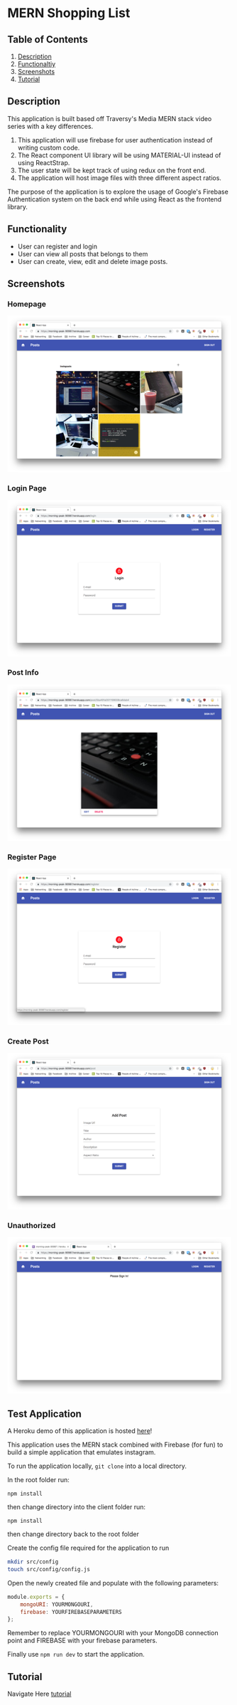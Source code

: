 # MERN Shopping List

## Table of Contents

1. [Description](#description)
2. [Functionaltiy](#functionality)
3. [Screenshots](#screenshots)
4. [Tutorial](#tutorial)

## Description

This application is built based off Traversy's Media MERN stack video series with a key differences.

1. This application will use firebase for user authentication instead of writing custom code.
2. The React component UI library will be using MATERIAL-UI instead of using ReactStrap.
3. The user state will be kept track of using redux on the front end.
4. The application will host image files with three different aspect ratios.

The purpose of the application is to explore the usage of Google's Firebase Authentication system on the back end while using React as the frontend library.

## Functionality

-   User can register and login
-   User can view all posts that belongs to them
-   User can create, view, edit and delete image posts.

## Screenshots

### Homepage

![homepage](/screenshots/homepage.png 'Homepage')

### Login Page

![login](/screenshots/login.png 'Login')

### Post Info

![post](/screenshots/post.png 'Post')

### Register Page

![register](/screenshots/register.png 'Register')

### Create Post

![Create Post](/screenshots/createPost.png 'Create a Post')

### Unauthorized

![Unauthorized](screenshots/unauthorized.png 'Unauthorized Image')

## Test Application

A Heroku demo of this application is hosted [here](a4ccb33bc8d2c3d29fbecf2f53e583798babd61c)!

This application uses the MERN stack combined with Firebase (for fun) to build a simple application that emulates instagram.

To run the application locally, `git clone` into a local directory.

In the root folder run:

```
npm install
```

then change directory into the client folder run:

```
npm install
```

then change directory back to the root folder

Create the config file required for the application to run

```sh
mkdir src/config
touch src/config/config.js
```

Open the newly created file and populate with the following parameters:

```javascript
module.exports = {
    mongoURI: YOURMONGOURI,
    firebase: YOURFIREBASEPARAMETERS
};
```

Remember to replace YOURMONGOURI with your MongoDB connection point and FIREBASE with your firebase parameters.

Finally use `npm run dev` to start the application.

## Tutorial

Navigate Here [tutorial](tutorial.MD)
